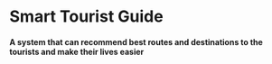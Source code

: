 # Smart Tourist Guide 

#### A system that can recommend best routes and destinations to the tourists and make their lives easier 
